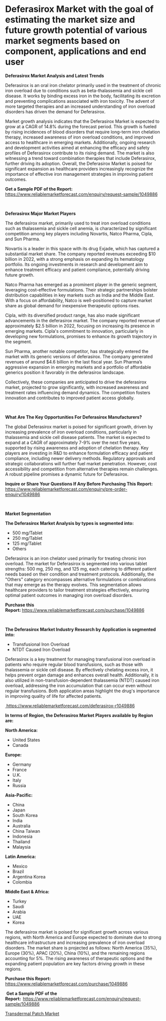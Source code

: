 <p><h1>Deferasirox Market with the goal of estimating the market size and future growth potential of various market segments based on component, applications and end user</h1></p><p><strong>Deferasirox Market Analysis and Latest Trends</strong></p>
<p><p>Deferasirox is an oral iron chelator primarily used in the treatment of chronic iron overload due to conditions such as beta-thalassemia and sickle cell disease. It works by binding excess iron in the body, facilitating its excretion and preventing complications associated with iron toxicity. The advent of more targeted therapies and an increased understanding of iron overload disorders has driven the demand for Deferasirox. </p><p>Market growth analysis indicates that the Deferasirox Market is expected to grow at a CAGR of 14.8% during the forecast period. This growth is fueled by rising incidences of blood disorders that require long-term iron chelation therapy, increased awareness of iron overload conditions, and improved access to healthcare in emerging markets. Additionally, ongoing research and development activities aimed at enhancing the efficacy and safety profiles of Deferasirox contribute to its rising demand. The market is also witnessing a trend toward combination therapies that include Deferasirox, further driving its adoption. Overall, the Deferasirox Market is poised for significant expansion as healthcare providers increasingly recognize the importance of effective iron management strategies in improving patient outcomes.</p></p>
<p><strong>Get a Sample PDF of the Report:&nbsp;</strong> <a href="https://www.reliablemarketforecast.com/enquiry/request-sample/1049886?utm_campaign=2781&utm_medium=2&utm_source=Github&utm_content=ia&utm_term=08032025&utm_id=deferasirox">https://www.reliablemarketforecast.com/enquiry/request-sample/1049886</a></p>
<p>&nbsp;</p>
<p><strong>Deferasirox Major Market Players</strong></p>
<p><p>The deferasirox market, primarily used to treat iron overload conditions such as thalassemia and sickle cell anemia, is characterized by significant competition among key players including Novartis, Natco Pharma, Cipla, and Sun Pharma. </p><p>Novartis is a leader in this space with its drug Exjade, which has captured a substantial market share. The company reported revenues exceeding $10 billion in 2022, with a strong emphasis on expanding its hematology portfolio. Its ongoing investments in research and development aim to enhance treatment efficacy and patient compliance, potentially driving future growth.</p><p>Natco Pharma has emerged as a prominent player in the generic segment, leveraging cost-effective formulations. Their strategic partnerships bolster distribution capabilities in key markets such as India and the Middle East. With a focus on affordability, Natco is well-positioned to capture market share as global demand for inexpensive therapeutic options rises.</p><p>Cipla, with its diversified product range, has also made significant advancements in the deferasirox market. The company reported revenue of approximately $2.5 billion in 2022, focusing on increasing its presence in emerging markets. Cipla's commitment to innovation, particularly in developing new formulations, promises to enhance its growth trajectory in the segment.</p><p>Sun Pharma, another notable competitor, has strategically entered the market with its generic versions of deferasirox. The company generated revenues of around $4.6 billion in the last fiscal year. Sun Pharma’s aggressive expansion in emerging markets and a portfolio of affordable generics position it favorably in the deferasirox landscape.</p><p>Collectively, these companies are anticipated to drive the deferasirox market, projected to grow significantly, with increased awareness and treatment rates influencing demand dynamics. The competition fosters innovation and contributes to improved patient access globally.</p></p>
<p>&nbsp;</p>
<p><strong>What Are The Key Opportunities For Deferasirox Manufacturers?</strong></p>
<p><p>The global Deferasirox market is poised for significant growth, driven by increasing prevalence of iron overload conditions, particularly in thalassemia and sickle cell disease patients. The market is expected to expand at a CAGR of approximately 7-9% over the next five years, supported by rising awareness and adoption of chelation therapy. Key players are investing in R&D to enhance formulation efficacy and patient compliance, including newer delivery methods. Regulatory approvals and strategic collaborations will further fuel market penetration. However, cost accessibility and competition from alternative therapies remain challenges. A robust pipeline promises a dynamic future for Deferasirox.</p></p>
<p><strong>Inquire or Share Your Questions If Any Before Purchasing This Report:</strong> <a href="https://www.reliablemarketforecast.com/enquiry/pre-order-enquiry/1049886?utm_campaign=2781&utm_medium=2&utm_source=Github&utm_content=ia&utm_term=08032025&utm_id=deferasirox">https://www.reliablemarketforecast.com/enquiry/pre-order-enquiry/1049886</a></p>
<p>&nbsp;</p>
<p><strong>Market Segmentation</strong></p>
<p><strong>The Deferasirox Market Analysis by types is segmented into:</strong></p>
<p><ul><li>500 mg/Tablet</li><li>250 mg/Tablet</li><li>125 mg/Tablet</li><li>Others</li></ul></p>
<p><p>Deferasirox is an iron chelator used primarily for treating chronic iron overload. The market for Deferasirox is segmented into various tablet strengths: 500 mg, 250 mg, and 125 mg, each catering to different patient needs based on their condition and treatment protocols. Additionally, the "Others" category encompasses alternative formulations or combinations that may emerge as the therapy evolves. This segmentation allows healthcare providers to tailor treatment strategies effectively, ensuring optimal patient outcomes in managing iron overload disorders.</p></p>
<p><strong>Purchase this Report:&nbsp;</strong><a href="https://www.reliablemarketforecast.com/purchase/1049886?utm_campaign=2781&utm_medium=2&utm_source=Github&utm_content=ia&utm_term=08032025&utm_id=deferasirox">https://www.reliablemarketforecast.com/purchase/1049886</a></p>
<p>&nbsp;</p>
<p><strong>The Deferasirox Market Industry Research by Application is segmented into:</strong></p>
<p><ul><li>Transfusional Iron Overload</li><li>NTDT Caused Iron Overload</li></ul></p>
<p><p>Deferasirox is a key treatment for managing transfusional iron overload in patients who require regular blood transfusions, such as those with thalassemia or sickle cell disease. By effectively chelating excess iron, it helps prevent organ damage and enhances overall health. Additionally, it is also utilized in non-transfusion-dependent thalassemia (NTDT) caused iron overload, addressing the iron accumulation that can occur even without regular transfusions. Both application areas highlight the drug's importance in improving quality of life for affected patients.</p></p>
<p><a href="https://www.reliablemarketforecast.com/deferasirox-r1049886?utm_campaign=2781&utm_medium=2&utm_source=Github&utm_content=ia&utm_term=08032025&utm_id=deferasirox">&nbsp;https://www.reliablemarketforecast.com/deferasirox-r1049886</a></p>
<p><strong>In terms of Region, the Deferasirox Market Players available by Region are:</strong></p>
<p>
    <p> <strong> North America: </strong>
        <ul>
            <li>United States</li>
            <li>Canada</li>
        </ul>
        </p> 
    <p> <strong> Europe: </strong>
        <ul>
            <li>Germany</li>
            <li>France</li>
            <li>U.K.</li>
            <li>Italy</li>
            <li>Russia</li>
        </ul>
        </p> 
    <p> <strong> Asia-Pacific: </strong>
        <ul>
            <li>China</li>
            <li>Japan</li>
            <li>South Korea</li>
            <li>India</li>
            <li>Australia</li>
            <li>China Taiwan</li>
            <li>Indonesia</li>
            <li>Thailand</li>
            <li>Malaysia</li>
        </ul>
        </p> 
    <p> <strong> Latin America: </strong>
        <ul>
            <li>Mexico</li>
            <li>Brazil</li>
            <li>Argentina Korea</li>
            <li>Colombia</li>
        </ul>
        </p> 
    <p> <strong> Middle East & Africa: </strong>
        <ul>
            <li>Turkey</li>
            <li>Saudi</li>
            <li>Arabia</li>
            <li>UAE</li>
            <li>Korea</li>
        </ul>
    </p>
    </p>
<p><p>The deferasirox market is poised for significant growth across various regions, with North America and Europe expected to dominate due to strong healthcare infrastructure and increasing prevalence of iron overload disorders. The market share is projected as follows: North America (35%), Europe (30%), APAC (20%), China (10%), and the remaining regions accounting for 5%. The rising awareness of therapeutic options and the expanding patient population are key factors driving growth in these regions.</p></p>
<p><strong>Purchase this Report: </strong><a href="https://www.reliablemarketforecast.com/purchase/1049886?utm_campaign=2781&utm_medium=2&utm_source=Github&utm_content=ia&utm_term=08032025&utm_id=deferasirox">https://www.reliablemarketforecast.com/purchase/1049886</a></p>
<p>&nbsp;<strong>Get a Sample PDF of the Report:&nbsp;&nbsp;</strong><a href="https://www.reliablemarketforecast.com/enquiry/request-sample/1049886?utm_campaign=2781&utm_medium=2&utm_source=Github&utm_content=ia&utm_term=08032025&utm_id=deferasirox">https://www.reliablemarketforecast.com/enquiry/request-sample/1049886</a></p>
<p><strong></strong></p>
<p><p><a href="https://github.com/iroldilom/Market-Research-Report-List-1/blob/main/transdermal-patch-market.md?utm_campaign=2781&utm_medium=2&utm_source=Github&utm_content=ia&utm_term=08032025&utm_id=deferasirox">Transdermal Patch Market</a></p></p>